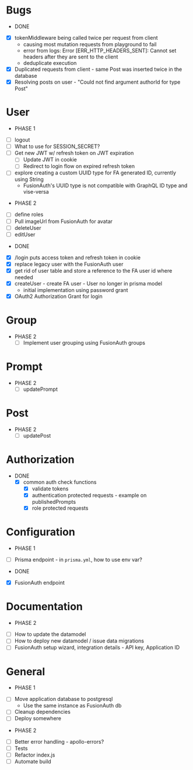 # Bugs
- DONE
- [x] tokenMiddleware being called twice per request from client
  - causing most mutation requests from playground to fail
  - error from logs: Error [ERR_HTTP_HEADERS_SENT]: Cannot set headers after they are sent to the client
  - deduplicate execution
- [x] Duplicated requests from client - same Post was inserted twice in the database
- [x] Resolving posts on user - "Could not find argument authorId for type Post"
# User
  - PHASE 1
  - [ ] logout
  - [ ] What to use for SESSION_SECRET?
  - [ ] Get new JWT w/ refresh token on JWT expiration
    - [ ] Update JWT in cookie
    - [ ] Redirect to login flow on expired refresh token
  - [ ] explore creating a custom UUID type for FA generated ID, currently using String
    - FusionAuth's UUID type is not compatible with GraphQL ID type and vise-versa
  - PHASE 2
  - [ ] define roles
  - [ ] Pull imageUrl from FusionAuth for avatar
  - [ ] deleteUser
  - [ ] editUser
  - DONE
  - [x] /login puts access token and refresh token in cookie
  - [x] replace legacy user with the FusionAuth user
  - [x] get rid of user table and store a reference to the FA user id where needed
  - [x] createUser - create FA user - User no longer in prisma model
    - initial implementation using password grant
  - [x] OAuth2 Authorization Grant for login
# Group
- PHASE 2
  - [ ] Implement user grouping using FusionAuth groups
# Prompt
- PHASE 2
  - [ ] updatePrompt
# Post
- PHASE 2
  - [ ] updatePost
# Authorization
- DONE
  - [x] common auth check functions
    - [x] validate tokens
    - [x] authentication protected requests - example on publishedPrompts
    - [x] role protected requests
# Configuration
- PHASE 1
- [ ] Prisma endpoint - in `prisma.yml`, how to use env var?
- DONE
- [x] FusionAuth endpoint
# Documentation
- PHASE 2
- [ ] How to update the datamodel
- [ ] How to deploy new datamodel / issue data migrations
- [ ] FusionAuth setup wizard, integration details - API key, Application ID
# General
- PHASE 1
- [ ] Move application database to postgresql
  - Use the same instance as FusionAuth db
- [ ] Cleanup dependencies
- [ ] Deploy somewhere
- PHASE 2
- [ ] Better error handling - apollo-errors?
- [ ] Tests
- [ ] Refactor index.js
- [ ] Automate build
